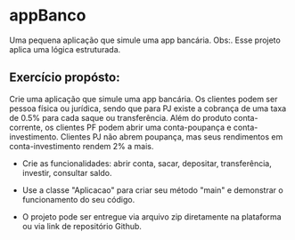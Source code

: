 # appBanco
Uma pequena aplicação que simule uma app bancária. Obs:. Esse projeto aplica uma lógica estruturada.

## Exercício propósto:
Crie uma aplicação que simule uma app bancária. Os clientes podem ser pessoa física ou jurídica,
sendo que para PJ existe a cobrança de uma taxa de 0.5% para cada saque ou transferência. 
Além do produto conta-corrente, os clientes PF podem abrir uma conta-poupança e conta-investimento. 
Clientes PJ não abrem poupança, mas seus rendimentos em conta-investimento rendem 2% a mais.

* Crie as funcionalidades: abrir conta, sacar, depositar, transferência, investir, consultar saldo.

* Use a classe "Aplicacao" para criar seu método "main" e demonstrar o funcionamento do seu código.

* O projeto pode ser entregue via arquivo zip diretamente na plataforma ou via link de repositório Github.
